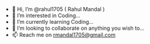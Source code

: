 - 👋 Hi, I’m @rahul1705 ( Rahul Mandal )
- 👀 I’m interested in Coding...
- 🌱 I’m currently learning Coding...
- 💞️ I’m looking to collaborate on anything you wish to...
- 📫 Reach me on rmandal1705@gmail.com

<!---
rahul1705/rahul1705 is a ✨ special ✨ repository because its `README.md` (this file) appears on your GitHub profile.
You can click the Preview link to take a look at your changes.
--->
